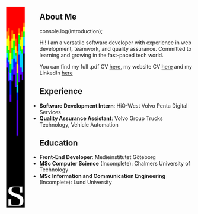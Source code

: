 <p align="center">
  <img alt="YOUR-ALT-TEXT" src="/bar4.png" align="left" width="50px" style="padding-right: 40px">
  
  ## About Me
  
  console.log(introduction);
  >
   Hi! I am a versatile software developer with experience in web development, teamwork, and quality assurance. Committed to learning and growing in the fast-paced tech world.
  > 
  You can find my full .pdf CV [here](/CV%202024.pdf), my website CV [here](https://vacannot.github.io/CV/) and my LinkedIn [here](https://www.linkedin.com/in/simon-e-51a54b80/)

## Experience

- **Software Development Intern**: HiQ-West Volvo Penta Digital Services
- **Quality Assurance Assistant**: Volvo Group Trucks Technology, Vehicle Automation

## Education

- **Front-End Developer**: Medieinstitutet Göteborg
- **MSc Computer Science** (Incomplete): Chalmers University of Technology
- **MSc Information and Communication Engineering** (Incomplete): Lund University
</p>
